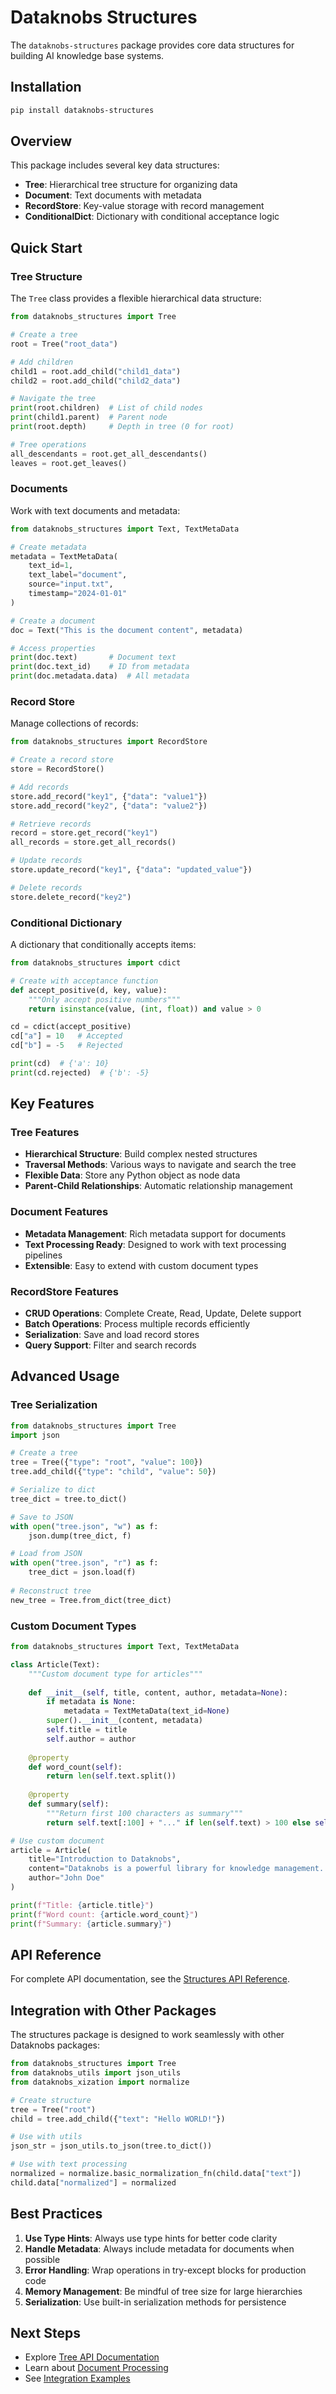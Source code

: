 # Dataknobs Structures

The `dataknobs-structures` package provides core data structures for building AI knowledge base systems.

## Installation

```bash
pip install dataknobs-structures
```

## Overview

This package includes several key data structures:

- **Tree**: Hierarchical tree structure for organizing data
- **Document**: Text documents with metadata
- **RecordStore**: Key-value storage with record management
- **ConditionalDict**: Dictionary with conditional acceptance logic

## Quick Start

### Tree Structure

The `Tree` class provides a flexible hierarchical data structure:

```python
from dataknobs_structures import Tree

# Create a tree
root = Tree("root_data")

# Add children
child1 = root.add_child("child1_data")
child2 = root.add_child("child2_data")

# Navigate the tree
print(root.children)  # List of child nodes
print(child1.parent)  # Parent node
print(root.depth)     # Depth in tree (0 for root)

# Tree operations
all_descendants = root.get_all_descendants()
leaves = root.get_leaves()
```

### Documents

Work with text documents and metadata:

```python
from dataknobs_structures import Text, TextMetaData

# Create metadata
metadata = TextMetaData(
    text_id=1,
    text_label="document",
    source="input.txt",
    timestamp="2024-01-01"
)

# Create a document
doc = Text("This is the document content", metadata)

# Access properties
print(doc.text)       # Document text
print(doc.text_id)    # ID from metadata
print(doc.metadata.data)  # All metadata
```

### Record Store

Manage collections of records:

```python
from dataknobs_structures import RecordStore

# Create a record store
store = RecordStore()

# Add records
store.add_record("key1", {"data": "value1"})
store.add_record("key2", {"data": "value2"})

# Retrieve records
record = store.get_record("key1")
all_records = store.get_all_records()

# Update records
store.update_record("key1", {"data": "updated_value"})

# Delete records
store.delete_record("key2")
```

### Conditional Dictionary

A dictionary that conditionally accepts items:

```python
from dataknobs_structures import cdict

# Create with acceptance function
def accept_positive(d, key, value):
    """Only accept positive numbers"""
    return isinstance(value, (int, float)) and value > 0

cd = cdict(accept_positive)
cd["a"] = 10   # Accepted
cd["b"] = -5   # Rejected

print(cd)  # {'a': 10}
print(cd.rejected)  # {'b': -5}
```

## Key Features

### Tree Features

- **Hierarchical Structure**: Build complex nested structures
- **Traversal Methods**: Various ways to navigate and search the tree
- **Flexible Data**: Store any Python object as node data
- **Parent-Child Relationships**: Automatic relationship management

### Document Features

- **Metadata Management**: Rich metadata support for documents
- **Text Processing Ready**: Designed to work with text processing pipelines
- **Extensible**: Easy to extend with custom document types

### RecordStore Features

- **CRUD Operations**: Complete Create, Read, Update, Delete support
- **Batch Operations**: Process multiple records efficiently
- **Serialization**: Save and load record stores
- **Query Support**: Filter and search records

## Advanced Usage

### Tree Serialization

```python
from dataknobs_structures import Tree
import json

# Create a tree
tree = Tree({"type": "root", "value": 100})
tree.add_child({"type": "child", "value": 50})

# Serialize to dict
tree_dict = tree.to_dict()

# Save to JSON
with open("tree.json", "w") as f:
    json.dump(tree_dict, f)

# Load from JSON
with open("tree.json", "r") as f:
    tree_dict = json.load(f)
    
# Reconstruct tree
new_tree = Tree.from_dict(tree_dict)
```

### Custom Document Types

```python
from dataknobs_structures import Text, TextMetaData

class Article(Text):
    """Custom document type for articles"""
    
    def __init__(self, title, content, author, metadata=None):
        if metadata is None:
            metadata = TextMetaData(text_id=None)
        super().__init__(content, metadata)
        self.title = title
        self.author = author
    
    @property
    def word_count(self):
        return len(self.text.split())
    
    @property
    def summary(self):
        """Return first 100 characters as summary"""
        return self.text[:100] + "..." if len(self.text) > 100 else self.text

# Use custom document
article = Article(
    title="Introduction to Dataknobs",
    content="Dataknobs is a powerful library for knowledge management...",
    author="John Doe"
)

print(f"Title: {article.title}")
print(f"Word count: {article.word_count}")
print(f"Summary: {article.summary}")
```

## API Reference

For complete API documentation, see the [Structures API Reference](../../api/dataknobs-structures.md).

## Integration with Other Packages

The structures package is designed to work seamlessly with other Dataknobs packages:

```python
from dataknobs_structures import Tree
from dataknobs_utils import json_utils
from dataknobs_xization import normalize

# Create structure
tree = Tree("root")
child = tree.add_child({"text": "Hello WORLD!"})

# Use with utils
json_str = json_utils.to_json(tree.to_dict())

# Use with text processing
normalized = normalize.basic_normalization_fn(child.data["text"])
child.data["normalized"] = normalized
```

## Best Practices

1. **Use Type Hints**: Always use type hints for better code clarity
2. **Handle Metadata**: Always include metadata for documents when possible
3. **Error Handling**: Wrap operations in try-except blocks for production code
4. **Memory Management**: Be mindful of tree size for large hierarchies
5. **Serialization**: Use built-in serialization methods for persistence

## Next Steps

- Explore [Tree API Documentation](tree.md)
- Learn about [Document Processing](document.md)
- See [Integration Examples](../../examples/index.md)